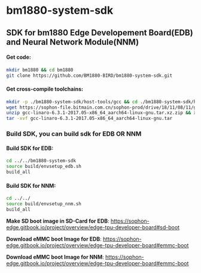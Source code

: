 # bm1880-system-sdk
## SDK for bm1880 Edge Developement Board(EDB) and Neural Network Module(NNM)

#### Get code:

```bash
mkdir bm1880 && cd bm1880
git clone https://github.com/BM1880-BIRD/bm1880-system-sdk.git
```

#### Get cross-compile toolchains:

```bash
mkdir -p ./bm1880-system-sdk/host-tools/gcc && cd ./bm1880-system-sdk/host-tools/gcc
wget https://sophon-file.bitmain.com.cn/sophon-prod/drive/18/11/08/11/gcc-linaro-6.3.1-2017.05-x86_64_aarch64-linux-gnu.tar.xz.zip
unzip gcc-linaro-6.3.1-2017.05-x86_64_aarch64-linux-gnu.tar.xz.zip && xz -d gcc-linaro-6.3.1-2017.05-x86_64_aarch64-linux-gnu.tar.xz
tar -xvf gcc-linaro-6.3.1-2017.05-x86_64_aarch64-linux-gnu.tar
```

### Build SDK, you can build sdk for EDB **OR** NNM
#### Build SDK for EDB:
```bash
cd ../../bm1880-system-sdk
source build/envsetup_edb.sh
build_all
```

#### Build SDK for NNM:
```bash
cd ../../
source build/envsetup_nnm.sh
build_all
```

**Make SD boot image in SD-Card for EDB**:
   https://sophon-edge.gitbook.io/project/overview/edge-tpu-developer-board#sd-boot

**Download eMMC boot Image for EDB**:
    https://sophon-edge.gitbook.io/project/overview/edge-tpu-developer-board#emmc-boot

**Download eMMC boot Image for NNM**:
    https://sophon-edge.gitbook.io/project/overview/edge-tpu-developer-board#emmc-boot

